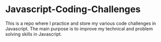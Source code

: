 # Javascript-Coding-Challenges
This is a repo where I practice and store my various code challenges in Javascript. The main purpose is to improve my technical and problem solving skills in Javascript.
